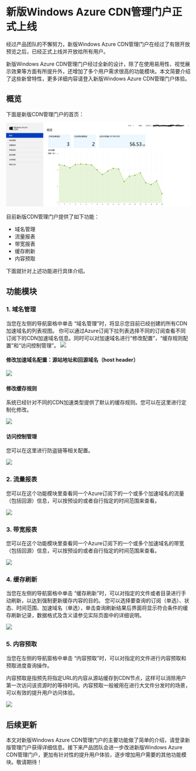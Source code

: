 # 新版Windows Azure CDN管理门户正式上线

经过产品团队的不懈努力，新版Windows Azure CDN管理门户在经过了有限开放预览之后，已经正式上线并开放给所有用户。

新版Windows Azure CDN管理门户经过全新的设计，除了在使用易用性、视觉展示效果等方面有所提升外，还增加了多个用户需求很高的功能模块。本文简要介绍了这些新曾特性，更多详细内容请登入新版Windows Azure CDN管理门户体验。


## 概览
下面是新版CDN管理门户的首页：

![概览][1]

目前新版CDN管理门户提供了如下功能：

- 域名管理
- 流量报表
- 带宽报表
- 缓存刷新
- 内容预取 

下面就针对上述功能进行具体介绍。

## 功能模块

### 1. 域名管理
当您在左侧的导航窗格中单击 “域名管理”时，将显示您目前已经创建的所有CDN加速域名的列表视图。 你可以通过Azure订阅下拉列表选择不同的订阅查看不同订阅下的CDN加速域名信息。同时可以对加速域名进行“修改配置”，“缓存规则配置”和“访问控制管理”。
![][2]

#### 修改加速域名配置：源站地址和回源域名（host header）

![][5]


#### 修改缓存规则

系统已经针对不同的CDN加速类型提供了默认的缓存规则。您可以在这里进行定制化修改。

![][3]

#### 访问控制管理

您可以在这里进行防盗链等相关配置。

![][4]

### 2. 流量报表
您可以在这个功能模块里查看同一个Azure订阅下的一个或多个加速域名的流量（包括回源）信息，可以按预设的或者自行指定的时间范围来查看。

![][6]


### 3. 带宽报表
您可以在这个功能模块里查看同一个Azure订阅下的一个或多个加速域名的带宽（包括回源）信息，可以按预设的或者自行指定的时间范围来查看。

![][7]

### 4. 缓存刷新

当您在左侧的导航窗格中单击 “缓存刷新”时，可以对指定的文件或者目录进行手动刷新，以达到强制更新缓存内容的目的。
您可以选择要查询的订阅（单选）、状态、时间范围、加速域名（单选），单击查询刷新结果后界面将显示符合条件的缓存刷新记录，数据格式及含义请参见实际页面中的详细说明。

![][8]

### 5. 内容预取
当您在左侧的导航窗格中单击 “内容预取”时，可以对指定的文件进行内容预取和预取进度查询操作。

内容预取是指预先将指定URL的内容从源站缓存到CDN节点，这样可以消除用户第一次访问该资源时的等待时间。内容预取一般被用在进行大文件分发时的场景，可以有效的提升用户访问体验。 

![][9]

## 后续更新
本文对新版Windows Azure CDN管理门户的主要功能做了简单的介绍，请登录新版管理门户获得详细信息。接下来产品团队会进一步改进新版Windows Azure CDN管理门户，更加有针对性的提升用户体验，逐步增加用户需要的其他功能模块。敬请期待！



<!--Image references-->
[1]: ./img/001.png
[2]: ./img/002.png
[3]: ./img/003.png
[4]: ./img/004.png
[5]: ./img/005.png
[6]: ./img/006.png
[7]: ./img/007.png
[8]: ./img/008.png
[9]: ./img/009.png